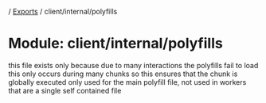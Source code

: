 [](../README.md) / [Exports](../modules.md) / client/internal/polyfills

# Module: client/internal/polyfills

this file exists only because due to many interactions the polyfills fail to load
this only occurs during many chunks so this ensures that the chunk is globally executed
only used for the main polyfill file, not used in workers that are a single self contained file
